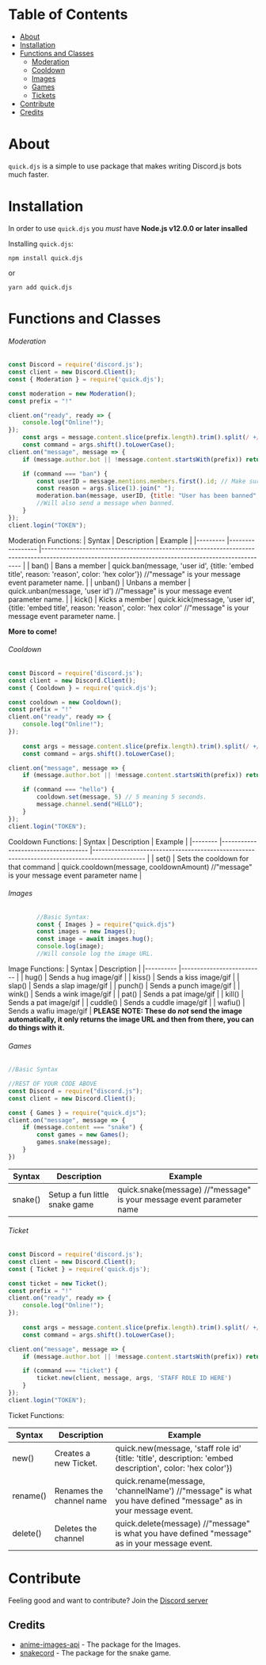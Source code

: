 # Table of Contents
* [About](https://www.npmjs.com/package/quick.djs#about)
* [Installation](https://www.npmjs.com/package/quick.djs#installation)
* [Functions and Classes](https://www.npmjs.com/package/quick.djs#functions-and-classes)
    * [Moderation](https://www.npmjs.com/package/quick.djs#moderation)
    * [Cooldown](https://www.npmjs.com/package/quick.djs#cooldown)
    * [Images](https://www.npmjs.com/package/quick.djs#images)
    * [Games](https://www.npmjs.com/package/quick.djs#games)
    * [Tickets](https://www.npmjs.com/package/quick.djs#ticket)
* [Contribute](https://www.npmjs.com/package/quick.djs#contribute)
* [Credits](https://www.npmjs.com/package/quick.djs#credits)


# About
`quick.djs` is a simple to use package that makes writing Discord.js bots much faster.

# Installation
In order to use `quick.djs` you *must* have **Node.js v12.0.0 or later insalled**

Installing `quick.djs`:
```
npm install quick.djs
```
or
```
yarn add quick.djs
```

# Functions and Classes

###### Moderation
```js
const Discord = require('discord.js');
const client = new Discord.Client();
const { Moderation } = require('quick.djs');

const moderation = new Moderation();
const prefix = "!"

client.on("ready", ready => {
    console.log("Online!");
});
    const args = message.content.slice(prefix.length).trim().split(/ +/);
    const command = args.shift().toLowerCase();
client.on("message", message => {
    if (message.author.bot || !message.content.startsWith(prefix)) return;

    if (command === "ban") {
        const userID = message.mentions.members.first().id; // Make sure to use the "members" property and not users.
        const reason = args.slice(1).join(" ");
        moderation.ban(message, userID, {title: "User has been banned", reason: reason, color: "RED"});
        //Will also send a message when banned.
    }
});
client.login("TOKEN");
``` 
Moderation Functions:
| Syntax  	| Description     	| Example                                                                                                                                             	|
|---------	|-----------------	|-----------------------------------------------------------------------------------------------------------------------------------------------------	|
| ban()   	| Bans a member   	| quick.ban(message, 'user id', {title: 'embed title',  reason: 'reason', color: 'hex color'}) //"message" is your message event parameter name.  	|
| unban() 	| Unbans a member 	| quick.unban(message, 'user id') //"message" is your message event parameter name.                                                               	|
| kick()  	| Kicks a member  	| quick.kick(message, 'user id', {title: 'embed title', reason: 'reason', color: 'hex color' //"message" is your message event parameter name.    	|

**More to come!**

###### Cooldown
```js
const Discord = require('discord.js');
const client = new Discord.Client();
const { Cooldown } = require('quick.djs');

const cooldown = new Cooldown();
const prefix = "!"
client.on("ready", ready => {
    console.log("Online!");
});
    
    const args = message.content.slice(prefix.length).trim().split(/ +/);
    const command = args.shift().toLowerCase();

client.on("message", message => {
    if (message.author.bot || !message.content.startsWith(prefix)) return;

    if (command === "hello") {
        cooldown.set(message, 5) // 5 meaning 5 seconds.
        message.channel.send("HELLO");
    }
});
client.login("TOKEN");
```
Cooldown Functions:
| Syntax 	| Description                        	| Example                                                                                      	|
|--------	|------------------------------------	|----------------------------------------------------------------------------------------------	|
| set()  	| Sets the cooldown for that command 	| quick.cooldown(message, cooldownAmount) //"message" is your message event parameter name 	|

###### Images
```js
        //Basic Syntax:
        const { Images } = require("quick.djs")
        const images = new Images();
        const image = await images.hug();
        console.log(image);
        //Will console log the image URL.

```
Image Functions:
| Syntax   	| Description              	|
|----------	|--------------------------	|
| hug()    	| Sends a hug image/gif    	|
| kiss()   	| Sends a kiss image/gif   	|
| slap()   	| Sends a slap image/gif   	|
| punch()  	| Sends a punch image/gif  	|
| wink()   	| Sends a wink image/gif   	|
| pat()    	| Sends a pat image/gif    	|
| kill()   	| Sends a pat image/gif    	|
| cuddle() 	| Sends a cuddle image/gif 	|
| wafiu()  	| Sends a wafiu image/gif  	|
**PLEASE NOTE: These do *not* send the image automatically, it only returns the image URL and then from there, you can do things with it.**
###### Games
```js
//Basic Syntax

//REST OF YOUR CODE ABOVE
const Discord = require("discord.js");
const client = new Discord.Client();

const { Games } = require("quick.djs");
client.on("message", message => {
    if (message.content === "snake") {
        const games = new Games();
        games.snake(message);
    }
})
```
| Syntax  	| Description                   	| Example                                                                   	|
|---------	|-------------------------------	|---------------------------------------------------------------------------	|
| snake() 	| Setup a fun little snake game 	| quick.snake(message) //"message" is your message event parameter name 	|

###### Ticket
```js
const Discord = require('discord.js');
const client = new Discord.Client();
const { Ticket } = require('quick.djs');

const ticket = new Ticket();
const prefix = "!"
client.on("ready", ready => {
    console.log("Online!");
});
    
    const args = message.content.slice(prefix.length).trim().split(/ +/);
    const command = args.shift().toLowerCase();

client.on("message", message => {
    if (message.author.bot || !message.content.startsWith(prefix)) return;

    if (command === "ticket") {
        ticket.new(client, message, args, 'STAFF ROLE ID HERE') 
    }
});
client.login("TOKEN");
```
Ticket Functions:

| Syntax   	| Description              	| Example                                                                                                           	|
|----------	|--------------------------	|-------------------------------------------------------------------------------------------------------------------	|
| new()    	| Creates a new Ticket.    	| quick.new(message, 'staff role id'  {title: 'title', description: 'embed description', color: 'hex color'}) 	|
| rename() 	| Renames the channel name 	| quick.rename(message, 'channelName')  //"message" is what you have defined "message" as in your message event. 	|
| delete() 	| Deletes the channel      	| quick.delete(message) //"message" is what you have defined "message" as in your message event.    

# Contribute
Feeling good and want to contribute? Join the [Discord server](https://discord.gg/qwQfZsZ878)

## Credits
* [anime-images-api](https://www.npmjs.com/package/anime-images-api) - The package for the Images.
* [snakecord](https://www.npmjs.com/package/snakecord) - The package for the snake game.